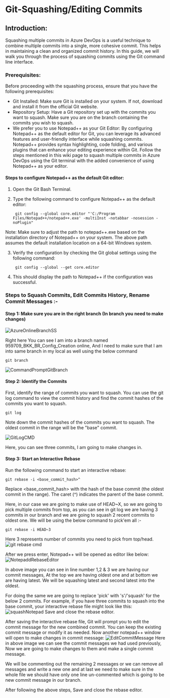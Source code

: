 # Git-Squashing/Editing Commits

## Introduction:
Squashing multiple commits in Azure DevOps is a useful technique to combine multiple commits into a single, more cohesive commit. This helps in maintaining a clean and organized commit history. In this guide, we will walk you through the process of squashing commits using the Git command line interface.

### Prerequisites:
Before proceeding with the squashing process, ensure that you have the following prerequisites:

* Git Installed: Make sure Git is installed on your system. If not, download and install it from the official Git website.
* Repository Setup: Have a Git repository set up with the commits you want to squash. Make sure you are on the branch containing the commits you wish to squash.
* We prefer you to use Notepad++ as your Git Editor: By configuring Notepad++ as the default editor for Git, you can leverage its advanced features and user-friendly interface while squashing commits. Notepad++ provides syntax highlighting, code folding, and various plugins that can enhance your editing experience within Git. Follow the steps mentioned in this wiki page to squash multiple commits in Azure DevOps using the Git terminal with the added convenience of using Notepad++ as your editor.

#### Steps to configure Notepad++ as the default Git editor:

1. Open the Git Bash Terminal.
  
2. Type the following command to configure Notepad++ as the default editor:

        git config --global core.editor "'C:/Program Files/Notepad++/notepad++.exe' -multiInst -notabbar -nosession -noPlugin"

Note: Make sure to adjust the path to notepad++.exe based on the installation directory of Notepad++ on your system. The above path assumes the default installation location on a 64-bit Windows system.

3. Verify the configuration by checking the Git global settings using the following command:

        git config --global --get core.editor
   
4. This should display the path to Notepad++ if the configuration was successful.


### Steps to Squash Commits, Edit Commits History, Rename Commit Messages :-

#### Step 1: Make sure you are in the right branch (In branch you need to make changes)
![AzureOnlineBranchSS](https://github.com/rishabh211200/Git-Squash/assets/55344761/88f6c8cf-2e6c-4217-934f-082ef50c4d08)

Right here You can see I am into a branch named 959709_BKK_BR_Config_Creation online, And I need to make sure that I am into same branch in my local as well using the below command

    git branch
![CommandPromptGitBranch](https://github.com/rishabh211200/Git-Squash/assets/55344761/587377da-486e-4282-b3ce-2d8ef2ec0b64)

#### Step 2: Identify the Commits

First, identify the range of commits you want to squash. You can use the git log command to view the commit history and find the commit hashes of the commits you want to squash.

    git log

Note down the commit hashes of the commits you want to squash. The oldest commit in the range will be the "base" commit.

![GitLogCMD](https://github.com/rishabh211200/Git-Squash/assets/55344761/92cce4c4-db0e-47cc-9c17-038238f3aab6)

Here, you can see three commits, I am going to make changes in.

#### Step 3: Start an Interactive Rebase

Run the following command to start an interactive rebase:

    git rebase -i <base_commit_hash>^

Replace <base_commit_hash> with the hash of the base commit (the oldest commit in the range). The caret (^) indicates the parent of the base commit.

Here, in our case we are going to make use of HEAD~X, so we are going to pick multiple commits from top, as you can see in git log we are having 3 commits in our branch and we are going to squash 2 recent commits to oldest one. We will be using the below command to pick'em all :-

    git rebase -i HEAD~3

Here 3 represents number of commits you need to pick from top/head.
![git rebase cmd](https://github.com/rishabh211200/Git-Squash/assets/55344761/5f9031c4-8f52-45a5-abab-8c1ba7a90de8)

After we press enter, Notepad++ will be opened as editor like below:
![NotepaddRebaseEditor](https://github.com/rishabh211200/Git-Squash/assets/55344761/0fd316a1-a610-4e2c-bc82-022b6b5b28b8)

In above image you can see in line number 1,2 & 3 we are having our commit messages, At the top we are having oldest one and at bottom we are having latest.
We will be squashing latest and second latest into the oldest.

For doing the same we are going to replace 'pick' with 's'/'squash' for the below 2 commits.
For example, if you have three commits to squash into the base commit, your interactive rebase file might look like this:
![squashNotepad](https://github.com/rishabh211200/Git-Squash/assets/55344761/dfb7746e-d4d5-44b3-8fcb-39ea1d6a2057)
Save and close the rebase editor.

After saving the interactive rebase file, Git will prompt you to edit the commit message for the new combined commit. You can keep the existing commit message or modify it as needed.
Now another notepad++ window will open to make changes in commit message:
![EditCommitMessage](https://github.com/rishabh211200/Git-Squash/assets/55344761/b7ca8408-f496-4d8c-b4ea-8fb28b63fb92)
Here in above image we can see the commit messages we had used previously, Now we are going to make changes to them and make a single commit message.

We will be commenting out the remaining 2 messages or we can remove all messages and write a new one and at last we need to make sure in the whole file we should have only one line un-commented which is going to be new commit message in our branch.

After following the above steps, Save and close the rebase editor.





    


